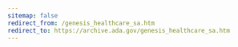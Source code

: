 ```yaml
---
sitemap: false 
redirect_from: /genesis_healthcare_sa.htm 
redirect_to: https://archive.ada.gov/genesis_healthcare_sa.htm 
---
```

